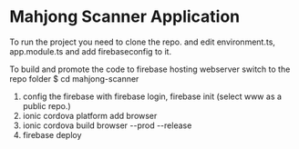 # Mahjong Scanner Application

To run the project you need to clone the repo. and edit environment.ts, app.module.ts and add firebaseconfig to it. 

To build and promote the code to firebase hosting webserver
switch to the repo folder $ cd mahjong-scanner 
1) config the firebase with firebase login, firebase init (select www as a public repo.)
2) ionic cordova platform add browser
3) ionic cordova build browser --prod --release
4) firebase deploy
